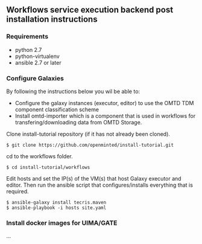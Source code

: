 ## Workflows service execution backend post installation instructions

### Requirements

* python 2.7
* python-virtualenv
* ansible 2.7 or later

### Configure Galaxies

By following the instructions below you wil be able to: 
* Configure the galaxy instances (executor, editor) to use the OMTD TDM component classification scheme 
* Install omtd-importer which is a component that is used in workflows for transfering/downloading data from OMTD Storage.  

Clone install-tutorial repository (if it has not already been cloned). 
```code=bash
$ git clone https://github.com/openminted/install-tutorial.git
```

cd to the workflows folder.
```code=bash
$ cd install-tutorial/workflows
```

Edit hosts and set the IP(s) of the VM(s) that host Galaxy executor and editor. 
Then run the ansible script that configures/installs everything that is required.
```code=bash
$ ansible-galaxy install tecris.maven
$ ansible-playbook -i hosts site.yaml
```

### Install docker images for UIMA/GATE

...

